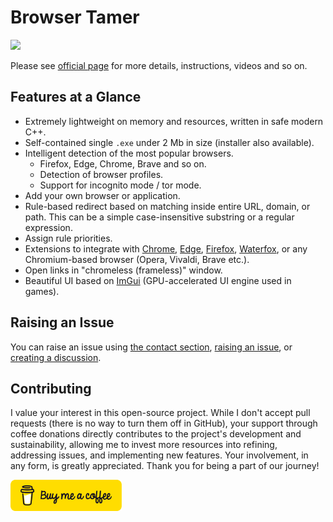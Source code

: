 # Browser Tamer
[![](https://www.aloneguid.uk/projects/bt/one.png)](https://www.aloneguid.uk/projects/bt/)

Please see [official page](https://www.aloneguid.uk/projects/bt/) for more details, instructions, videos and so on.

## Features at a Glance

- Extremely lightweight on memory and resources, written in safe modern C++.
- Self-contained single `.exe` under 2 Mb in size (installer also available).
- Intelligent detection of the most popular browsers.
  - Firefox, Edge, Chrome, Brave and so on.
  - Detection of browser profiles.
  - Support for incognito mode / tor mode.
- Add your own browser or application.
- Rule-based redirect based on matching inside entire URL, domain, or path. This can be a simple case-insensitive substring or a regular expression.
- Assign rule priorities.
- Extensions to integrate with [Chrome](https://chrome.google.com/webstore/detail/browser-tamer/oggcljknmiiomjekepdoindjcpnpglnd), [Edge](https://microsoftedge.microsoft.com/addons/detail/browser-tamer/gofjagaghddmjloaecpnldjmjlplicin), [Firefox](https://addons.mozilla.org/en-GB/firefox/addon/browser-tamer/), [Waterfox](https://www.waterfox.net/), or any Chromium-based browser (Opera, Vivaldi, Brave etc.).
- Open links in "chromeless (frameless)" window.
- Beautiful UI based on [ImGui](https://github.com/ocornut/imgui) (GPU-accelerated UI engine used in games).

## Raising an Issue

You can raise an issue using [the contact section](https://www.aloneguid.uk/projects/bt/#contact), [raising an issue](https://github.com/aloneguid/bt/issues/new), or [creating a discussion](https://github.com/aloneguid/bt/discussions/new/choose).

## Contributing

I value your interest in this open-source project. While I don't accept pull requests (there is no way to turn them off in GitHub), your support through coffee donations directly contributes to the project's development and sustainability, allowing me to invest more resources into refining, addressing issues, and implementing new features. Your involvement, in any form, is greatly appreciated. Thank you for being a part of our journey!

<a href="https://www.buymeacoffee.com/alonecoffee" target="_blank"><img height="50" src="bmc-button.svg" /></a>

